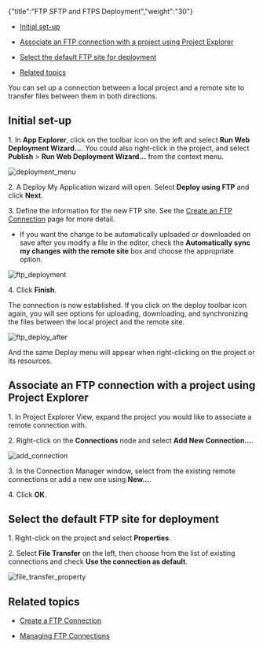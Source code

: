 {"title":"FTP SFTP and FTPS Deployment","weight":"30"}

* [Initial set-up](#initial-set-up)

* [Associate an FTP connection with a project using Project Explorer](#associate-an-ftp-connection-with-a-project-using-project-explorer)

* [Select the default FTP site for deployment](#select-the-default-ftp-site-for-deployment)

* [Related topics](#related-topics)

You can set up a connection between a local project and a remote site to transfer files between them in both directions.

## Initial set-up

1\. In **App Explorer**, click on the toolbar icon on the left and select **Run Web Deployment Wizard...**. You could also right-click in the project, and select **Publish** \> **Run Web Deployment Wizard...** from the context menu.

![deployment_menu](/Images/appc/download/attachments/30083200/deployment_menu.png)

2\. A Deploy My Application wizard will open. Select **Deploy using FTP** and click **Next**.

3\. Define the information for the new FTP site. See the [Create an FTP Connection](/docs/appc/Axway_Appcelerator_Studio/Axway_Appcelerator_Studio_Guide/Web_Development/Publishing/FTP_SFTP_and_FTPS_Deployment/Create_a_FTP_Connection/) page for more detail.

* If you want the change to be automatically uploaded or downloaded on save after you modify a file in the editor, check the **Automatically sync my changes with the remote site** box and choose the appropriate option.

![ftp_deployment](/Images/appc/download/attachments/30083200/ftp_deployment.png)

4\. Click **Finish**.

The connection is now established. If you click on the deploy toolbar icon again, you will see options for uploading, downloading, and synchronizing the files between the local project and the remote site.

![ftp_deploy_after](/Images/appc/download/attachments/30083200/ftp_deploy_after.png)

And the same Deploy menu will appear when right-clicking on the project or its resources.

## Associate an FTP connection with a project using Project Explorer

1\. In Project Explorer View, expand the project you would like to associate a remote connection with.

2\. Right-click on the **Connections** node and select **Add New Connection...**.

![add_connection](/Images/appc/download/attachments/30083200/add_connection.png)

3\. In the Connection Manager window, select from the existing remote connections or add a new one using **New...**.

4\. Click **OK**.

## Select the default FTP site for deployment

1\. Right-click on the project and select **Properties**.

2\. Select **File Transfer** on the left, then choose from the list of existing connections and check **Use the connection as default**.

![file_transfer_property](/Images/appc/download/attachments/30083200/file_transfer_property.png)

## Related topics

* [Create a FTP Connection](/docs/appc/Axway_Appcelerator_Studio/Axway_Appcelerator_Studio_Guide/Web_Development/Publishing/FTP_SFTP_and_FTPS_Deployment/Create_a_FTP_Connection/)

* [Managing FTP Connections](/docs/appc/Axway_Appcelerator_Studio/Axway_Appcelerator_Studio_Guide/Web_Development/Publishing/FTP_SFTP_and_FTPS_Deployment/Managing_FTP_Connections/)
